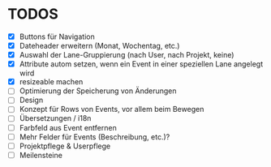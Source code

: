 # TODOS

- [x] Buttons für Navigation
- [x] Dateheader erweitern (Monat, Wochentag, etc.)
- [x] Auswahl der Lane-Gruppierung (nach User, nach Projekt, keine)
- [x] Attribute autom setzen, wenn ein Event in einer speziellen Lane angelegt wird
- [x] resizeable machen
- [ ] Optimierung der Speicherung von Änderungen
- [ ] Design
- [ ] Konzept für Rows von Events, vor allem beim Bewegen
- [ ] Übersetzungen / i18n
- [ ] Farbfeld aus Event entfernen
- [ ] Mehr Felder für Events (Beschreibung, etc.)?
- [ ] Projektpflege & Userpflege
- [ ] Meilensteine